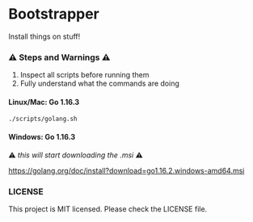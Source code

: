 # Bootstrapper

Install things on stuff!

### :warning: Steps and Warnings :warning:

1. Inspect all scripts before running them
1. Fully understand what the commands are doing

#### Linux/Mac: Go 1.16.3

`./scripts/golang.sh`

#### Windows: Go 1.16.3

:warning: _this will start downloading the .msi_ :warning:

https://golang.org/doc/install?download=go1.16.2.windows-amd64.msi

### LICENSE

This project is MIT licensed. Please check the LICENSE file.

